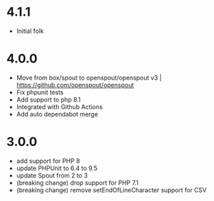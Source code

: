 # 4.1.1
- Initial folk

# 4.0.0
- Move from box/spout to openspout/openspout v3 | https://github.com/openspout/openspout
- Fix phpunit tests
- Add support to php 8.1
- Integrated with Github Actions
- Add auto dependabot merge


# 3.0.0
- add support for PHP 8
- update PHPUnit to 6.4 to 9.5
- update Spout from 2 to 3
- (breaking change) drop support for PHP 7.1
- (breaking change) remove setEndOfLineCharacter support for CSV

